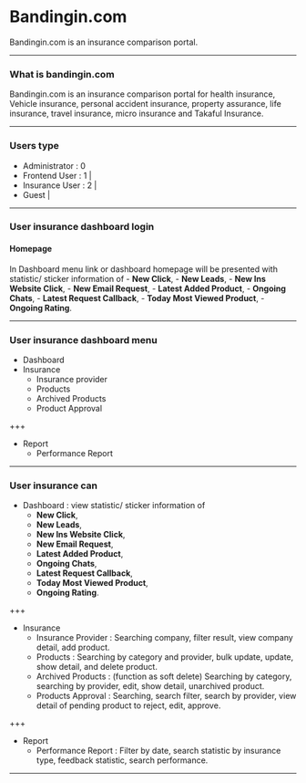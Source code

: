 # Bandingin.com 

Bandingin.com is an insurance comparison portal.

---

### What is bandingin.com

Bandingin.com is an insurance comparison portal for health insurance, Vehicle insurance, personal accident insurance, property assurance, life insurance, travel insurance, micro insurance and Takaful Insurance.

---

### Users type

- Administrator  : 0
- Frontend User  : 1 |
- Insurance User : 2 |
- Guest |

---

### User insurance dashboard login

#### Homepage

In Dashboard menu link or dashboard homepage will be presented with statistic/ sticker information of 
    - __New Click__, 
    - __New Leads__, 
    - __New Ins Website Click__, 
    - __New Email Request__, 
    - __Latest Added Product__, 
    - __Ongoing Chats__, 
    - __Latest Request Callback__, 
    - __Today Most Viewed Product__, 
    - __Ongoing Rating__.

---

### User insurance dashboard menu

- Dashboard
- Insurance
    - Insurance provider
    - Products
    - Archived Products
    - Product Approval

+++

- Report
    - Performance Report

---

### User insurance can

- Dashboard : view statistic/ sticker information of 
    - __New Click__, 
    - __New Leads__, 
    - __New Ins Website Click__, 
    - __New Email Request__, 
    - __Latest Added Product__, 
    - __Ongoing Chats__, 
    - __Latest Request Callback__, 
    - __Today Most Viewed Product__, 
    - __Ongoing Rating__.

+++

- Insurance
    - Insurance Provider : Searching company, filter result, view company detail, add product.
    - Products : Searching by category and provider, bulk update, update, show detail, and delete product.
    - Archived Products : (function as soft delete) Searching by category, searching by provider, edit, show detail, unarchived product.
    - Products Approval : Searching, search filter, search by provider, view detail of pending product to reject, edit, approve.

+++

- Report
    - Performance Report : Filter by date, search statistic by insurance type, feedback statistic, search performance.

---

